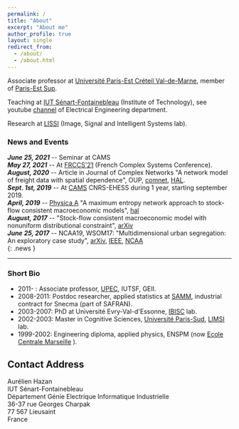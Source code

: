 ```yaml
---
permalink: /
title: "About"
excerpt: "About me"
author_profile: true
layout: single
redirect_from: 
  - /about/
  - /about.html
---
```


Associate professor at [Université Paris-Est Créteil Val-de-Marne](http://www.u-pec.fr), member of [Paris-Est Sup](https://www.paris-est-sup.fr).

Teaching at [IUT Sénart-Fontainebleau](http://www.iutsf.u-pec.fr/) (Institute of Technology), see youtube [channel](http://www.youtube.com/channel/UC3_Xzi9Oz02SLp8VzgNRUfw) of Electrical Engineering department. 

Research at [LISSI](http://lissi.fr) (Image, Signal and Intelligent Systems lab).


### News and Events
***June 25, 2021*** -- Seminar at CAMS  
***May 27, 2021*** -- At [FRCCS'21](https://iutdijon.u-bourgogne.fr/ccs-france/) (French Complex Systems Conference).   
***August, 2020*** -- Article in Journal of Complex Networks "A network model of freight data with spatial dependence", OUP, [comnet](https://doi.org/10.1093/comnet/cnaa032), [HAL](https://hal.archives-ouvertes.fr/hal-02872251).  
***Sept. 1st, 2019*** -- At [CAMS](http://cams.ehess.fr/) CNRS-EHESS during 1 year, starting september 2019.  
***April, 2019*** -- [Physica A](https://doi.org/10.1016/j.physa.2018.12.020) "A maximum entropy network approach to stock-flow consistent macroeconomic models", [hal](https://hal.archives-ouvertes.fr/hal-01812746)  
***August, 2017*** -- "Stock-flow consistent macroeconomic model with nonuniform distributional constraint", [arXiv](http://arxiv.org/abs/1708.00645)  
***June 25, 2017*** -- NCAA19, WSOM17: "Multidimensional urban segregation: An exploratory case study", [arXiv](https://arxiv.org/abs/1705.03213), [IEEE](https://doi.org/10.1109/WSOM.2017.8020024), [NCAA](https://link.springer.com/article/10.1007/s00521-019-04199-5)  
{: .news }

--------------

### Short Bio

* 2011- : Associate professor, [UPEC](http://www.u-pec.fr), IUTSF, GEII.
* 2008-2011: Postdoc researcher, applied statistics at [SAMM](http://samm.univ-paris1.fr), industrial contract for Snecma (part of SAFRAN).
* 2003-2007: PhD at Université Evry-Val-d'Essonne, [IBISC](https://www.ibisc.univ-evry.fr/) lab.
* 2002-2003: Master in Cognitive Sciences, [Université Paris-Sud](http://u-psud.fr), [LIMSI](http://www.limsi.fr) lab.
* 1999-2002: Engineering diploma, applied physics, ENSPM (now [Ecole Centrale Marseille](http://www.centrale-marseille.fr/‎) ).



## Contact Address
Aurélien Hazan  
IUT Sénart-Fontainebleau  
Département Génie Electrique Informatique Industrielle  
36-37 rue Georges Charpak  
77 567 Lieusaint  
France  
